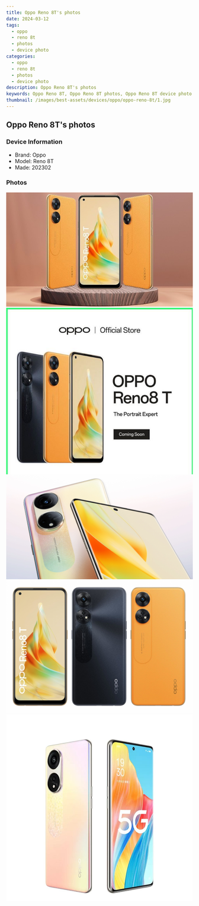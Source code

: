 ```yaml
---
title: Oppo Reno 8T's photos
date: 2024-03-12
tags: 
  - oppo
  - reno 8t
  - photos
  - device photo
categories: 
  - oppo
  - reno 8t
  - photos
  - device photo
description: Oppo Reno 8T's photos
keywords: Oppo Reno 8T, Oppo Reno 8T photos, Oppo Reno 8T device photo
thumbnail: /images/best-assets/devices/oppo/oppo-reno-8t/1.jpg
---
```


## Oppo Reno 8T's photos

### Device Information

- Brand: Oppo
- Model: Reno 8T
- Made: 202302

### Photos

![/images/best-assets/devices/oppo/oppo-reno-8t/1.jpg](/images/best-assets/devices/oppo/oppo-reno-8t/1.jpg)
![/images/best-assets/devices/oppo/oppo-reno-8t/2.jpg](/images/best-assets/devices/oppo/oppo-reno-8t/2.jpg)
![/images/best-assets/devices/oppo/oppo-reno-8t/3.jpg](/images/best-assets/devices/oppo/oppo-reno-8t/3.jpg)
![/images/best-assets/devices/oppo/oppo-reno-8t/4.jpg](/images/best-assets/devices/oppo/oppo-reno-8t/4.jpg)
![/images/best-assets/devices/oppo/oppo-reno-8t/5.jpg](/images/best-assets/devices/oppo/oppo-reno-8t/5.jpg)
